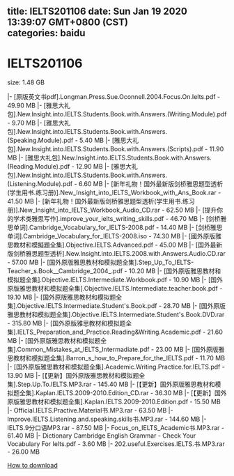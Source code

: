 
title: IELTS201106
date: Sun Jan 19 2020 13:39:07 GMT+0800 (CST)    
categories: baidu
---

# IELTS201106
size: 1.48 GB
 
 
|- [原版英文书pdf].Longman.Press.Sue.Oconnell.2004.Focus.On.Ielts.pdf - 49.90 MB
|- [雅思大礼包].New.Insight.into.IELTS.Students.Book.with.Answers.(Writing.Module).pdf - 9.70 MB
|- [雅思大礼包].New.Insight.into.IELTS.Students.Book.with.Answers.(Speaking.Module).pdf - 5.40 MB
|- [雅思大礼包].New.Insight.into.IELTS.Students.Book.with.Answers.(Scripts).pdf - 11.90 MB
|- [雅思大礼包].New.Insight.into.IELTS.Students.Book.with.Answers.(Reading.Module).pdf - 12.90 MB
|- [雅思大礼包].New.Insight.into.IELTS.Students.Book.with.Answers.(Listening.Module).pdf - 6.60 MB
|- [新年礼物！国外最新版剑桥雅思题型透析(学生用书.练习册)].New_Insight_into_IELTS_Workbook_with_Ans_Book.rar - 41.50 MB
|- [新年礼物！国外最新版剑桥雅思题型透析(学生用书.练习册)].New_Insight_into_IELTS_Workbook_Audio_CD.rar - 62.50 MB
|- [提升你的学术类雅思写作].improve_your_ielts_writing_skills.pdf - 46.70 MB
|- [剑桥雅思单词].Cambridge_Vocabulary_for_IELTS-2008.pdf - 14.40 MB
|- [剑桥雅思单词].Cambridge_Vocabulary_for_IELTS-2008.iso - 74.30 MB
|- [國外原版雅思教材和模擬題全集].Objective.IELTS.Advanced.pdf - 45.00 MB
|- [国外最新版剑桥雅思题型透析].New.Insight.into.IELTS.2008.with.Answers.Audio.CD.rar - 57.00 MB
|- [国外原版雅思教材和模拟题全集].Step_Up_To_IELTS-Teacher_s.Book__Cambridge_2004_.pdf - 10.20 MB
|- [国外原版雅思教材和模拟题全集].Objective.IELTS.Intermediate.Workbook.pdf - 10.90 MB
|- [国外原版雅思教材和模拟题全集].Objective.IELTS.Intermediate.teacher.book.pdf - 19.10 MB
|- [国外原版雅思教材和模拟题全集].Objective.IELTS.Intermediate.Student's.Book.pdf - 28.70 MB
|- [国外原版雅思教材和模拟题全集].Objective.IELTS.Intermediate.Student's.Book.DVD.rar - 315.80 MB
|- [国外原版雅思教材和模拟题全集].IELTS_Preparation_and_Practice.Reading&Writing.Academic.pdf - 21.60 MB
|- [国外原版雅思教材和模拟题全集].Common_Mistakes_at_IELTS_Intermadiate.pdf - 23.00 MB
|- [国外原版雅思教材和模拟题全集].Barron_s_how_to_Prepare_for_the_IELTS.pdf - 11.70 MB
|- [国外原版雅思教材和模拟题全集].Academic.Writing.Practice.for.IELTS.pdf - 13.90 MB
|- [【更新】国外原版雅思教材和模拟题全集].Step.Up.To.IELTS.MP3.rar - 145.40 MB
|- [【更新】国外原版雅思教材和模拟题全集].Kaplan.IELTS.2009-2010.Edition_CD.rar - 36.30 MB
|- [【更新】国外原版雅思教材和模拟题全集].Kaplan.IELTS.2009-2010.Edition.pdf - 15.50 MB
|- Official.IELTS.Practive.Material书.MP3.rar - 63.50 MB
|- Improve.IELTS.Listening.and.speaking.skills书.MP3.rar - 144.60 MB
|- IELTS.9分口语MP3.rar - 87.50 MB
|- Focus_on_IELTS_Academic书.MP3.rar - 61.40 MB
|- Dictionary Cambridge English Grammar - Check Your Vocabulary For Ielts.pdf - 3.60 MB
|- 202.useful.Exercises.IELTS.书.MP3.rar - 26.00 MB

[How to download](https://bpcam.bemobtrk.com/go/2ceec3aa-1ca2-46d6-b9ff-aaa5c184517c?jno=1496)